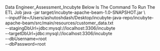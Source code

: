 Data Engineer_Assessment_Incubyte
Below Is The Command To Run The ETL Job
java -jar target/incubyte-apache-beam-1.0-SNAPSHOT.jar \   
    --inputFile=/Users/ashutoshdash/Desktop/incubyte-java-repo/incubyte-apache-beam/src/main/resources/customer_data.txt \
    --stagingDbUrl=jdbc:mysql://localhost:3306/incubyte \
    --targetDbUrl=jdbc:mysql://localhost:3306/incubyte \
    --dbUsername=root \
    --dbPassword=root
